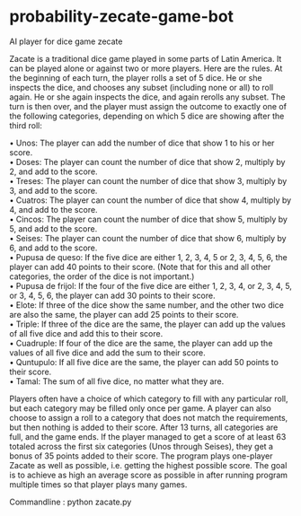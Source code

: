 # probability-zecate-game-bot
AI player for dice game zecate 

Zacate is a traditional dice game played in some parts of Latin America. It can be played alone or against
two or more players. Here are the rules. At the beginning of each turn, the player rolls a set of 5 dice. He or
she inspects the dice, and chooses any subset (including none or all) to roll again. He or she again inspects
the dice, and again rerolls any subset. The turn is then over, and the player must assign the outcome to
exactly one of the following categories, depending on which 5 dice are showing after the third roll:

• Unos: The player can add the number of dice that show 1 to his or her score. <br />
• Doses: The player can count the number of dice that show 2, multiply by 2, and add to the score.<br />
• Treses: The player can count the number of dice that show 3, multiply by 3, and add to the score.<br />
• Cuatros: The player can count the number of dice that show 4, multiply by 4, and add to the score.<br />
• Cincos: The player can count the number of dice that show 5, multiply by 5, and add to the score.<br />
• Seises: The player can count the number of dice that show 6, multiply by 6, and add to the score.<br />
• Pupusa de queso: If the five dice are either 1, 2, 3, 4, 5 or 2, 3, 4, 5, 6, the player can add 40 points to
their score. (Note that for this and all other categories, the order of the dice is not important.)<br />
• Pupusa de frijol: If the four of the five dice are either 1, 2, 3, 4, or 2, 3, 4, 5, or 3, 4, 5, 6, the player
can add 30 points to their score.<br />
• Elote: If three of the dice show the same number, and the other two dice are also the same, the player
can add 25 points to their score.<br />
• Triple: If three of the dice are the same, the player can add up the values of all five dice and add this
to their score.<br />
• Cuadruple: If four of the dice are the same, the player can add up the values of all five dice and add
the sum to their score.<br />
• Quntupulo: If all five dice are the same, the player can add 50 points to their score.<br />
• Tamal: The sum of all five dice, no matter what they are.<br />

Players often have a choice of which category to fill with any particular roll, but each category may be
filled only once per game. A player can also choose to assign a roll to a category that does not match
the requirements, but then nothing is added to their score. After 13 turns, all categories are full, and the
game ends. If the player managed to get a score of at least 63 totaled across the first six categories (Unos
through Seises), they get a bonus of 35 points added to their score.
The program plays one-player Zacate as well as possible, i.e. getting the highest possible score.
The goal is to achieve as high an average score as possible in after running program multiple times so that player plays many games.

Commandline : python zacate.py